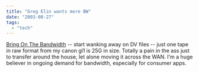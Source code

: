 ```yaml
---
title: "Greg Elin wants more BW"
date: "2003-08-27"
tags: 
  - "tech"
---
```


[Bring On The Bandwidth](http://duhblog.com:8668/duhblog/space/2003-08-27#Bring_on_the_Bandwidth "DUH BLOG :: 2003-08-27") -- start wanking away on DV files -- just one tape in raw format from my canon gl1 is 25G in size. Totally a pain in the ass just to transfer around the house, let alone moving it across the WAN. I'm a huge believer in ongoing demand for bandwidth, especially for consumer apps.
